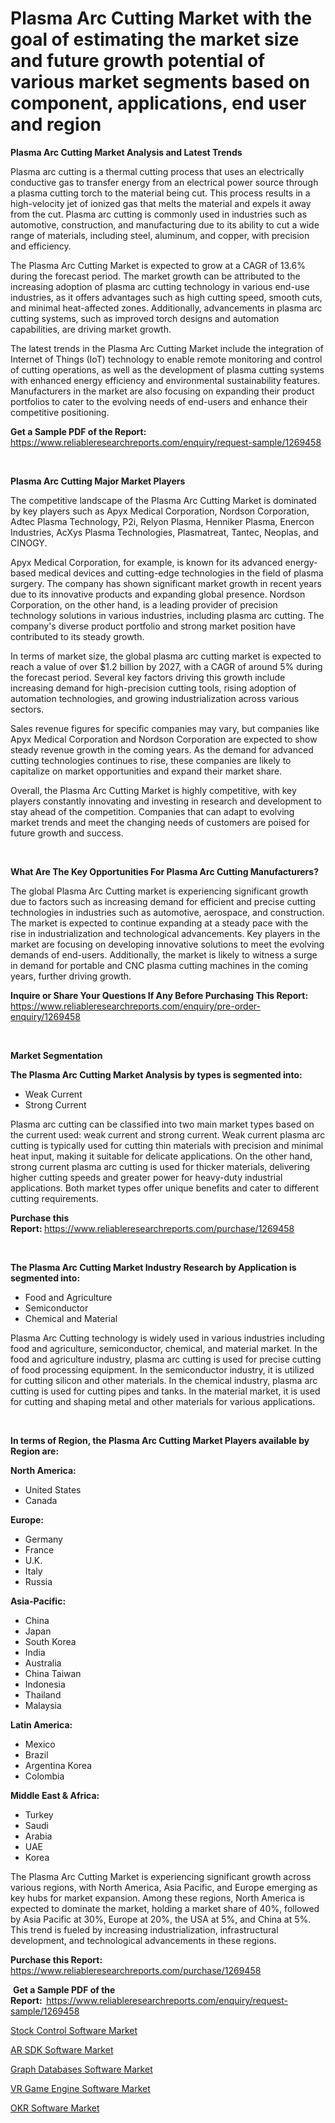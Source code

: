 <p><h1>Plasma Arc Cutting Market with the goal of estimating the market size and future growth potential of various market segments based on component, applications, end user and region</h1></p><p><strong>Plasma Arc Cutting Market Analysis and Latest Trends</strong></p>
<p><p>Plasma arc cutting is a thermal cutting process that uses an electrically conductive gas to transfer energy from an electrical power source through a plasma cutting torch to the material being cut. This process results in a high-velocity jet of ionized gas that melts the material and expels it away from the cut. Plasma arc cutting is commonly used in industries such as automotive, construction, and manufacturing due to its ability to cut a wide range of materials, including steel, aluminum, and copper, with precision and efficiency.</p><p>The Plasma Arc Cutting Market is expected to grow at a CAGR of 13.6% during the forecast period. The market growth can be attributed to the increasing adoption of plasma arc cutting technology in various end-use industries, as it offers advantages such as high cutting speed, smooth cuts, and minimal heat-affected zones. Additionally, advancements in plasma arc cutting systems, such as improved torch designs and automation capabilities, are driving market growth.</p><p>The latest trends in the Plasma Arc Cutting Market include the integration of Internet of Things (IoT) technology to enable remote monitoring and control of cutting operations, as well as the development of plasma cutting systems with enhanced energy efficiency and environmental sustainability features. Manufacturers in the market are also focusing on expanding their product portfolios to cater to the evolving needs of end-users and enhance their competitive positioning.</p></p>
<p><strong>Get a Sample PDF of the Report:&nbsp;</strong> <a href="https://www.reliableresearchreports.com/enquiry/request-sample/1269458">https://www.reliableresearchreports.com/enquiry/request-sample/1269458</a></p>
<p>&nbsp;</p>
<p><strong>Plasma Arc Cutting Major Market Players</strong></p>
<p><p>The competitive landscape of the Plasma Arc Cutting Market is dominated by key players such as Apyx Medical Corporation, Nordson Corporation, Adtec Plasma Technology, P2i, Relyon Plasma, Henniker Plasma, Enercon Industries, AcXys Plasma Technologies, Plasmatreat, Tantec, Neoplas, and CINOGY. </p><p>Apyx Medical Corporation, for example, is known for its advanced energy-based medical devices and cutting-edge technologies in the field of plasma surgery. The company has shown significant market growth in recent years due to its innovative products and expanding global presence. Nordson Corporation, on the other hand, is a leading provider of precision technology solutions in various industries, including plasma arc cutting. The company's diverse product portfolio and strong market position have contributed to its steady growth.</p><p>In terms of market size, the global plasma arc cutting market is expected to reach a value of over $1.2 billion by 2027, with a CAGR of around 5% during the forecast period. Several key factors driving this growth include increasing demand for high-precision cutting tools, rising adoption of automation technologies, and growing industrialization across various sectors.</p><p>Sales revenue figures for specific companies may vary, but companies like Apyx Medical Corporation and Nordson Corporation are expected to show steady revenue growth in the coming years. As the demand for advanced cutting technologies continues to rise, these companies are likely to capitalize on market opportunities and expand their market share.</p><p>Overall, the Plasma Arc Cutting Market is highly competitive, with key players constantly innovating and investing in research and development to stay ahead of the competition. Companies that can adapt to evolving market trends and meet the changing needs of customers are poised for future growth and success.</p></p>
<p>&nbsp;</p>
<p><strong>What Are The Key Opportunities For Plasma Arc Cutting Manufacturers?</strong></p>
<p><p>The global Plasma Arc Cutting market is experiencing significant growth due to factors such as increasing demand for efficient and precise cutting technologies in industries such as automotive, aerospace, and construction. The market is expected to continue expanding at a steady pace with the rise in industrialization and technological advancements. Key players in the market are focusing on developing innovative solutions to meet the evolving demands of end-users. Additionally, the market is likely to witness a surge in demand for portable and CNC plasma cutting machines in the coming years, further driving growth.</p></p>
<p><strong>Inquire or Share Your Questions If Any Before Purchasing This Report:</strong> <a href="https://www.reliableresearchreports.com/enquiry/pre-order-enquiry/1269458">https://www.reliableresearchreports.com/enquiry/pre-order-enquiry/1269458</a></p>
<p>&nbsp;</p>
<p><strong>Market Segmentation</strong></p>
<p><strong>The Plasma Arc Cutting Market Analysis by types is segmented into:</strong></p>
<p><ul><li>Weak Current</li><li>Strong Current</li></ul></p>
<p><p>Plasma arc cutting can be classified into two main market types based on the current used: weak current and strong current. Weak current plasma arc cutting is typically used for cutting thin materials with precision and minimal heat input, making it suitable for delicate applications. On the other hand, strong current plasma arc cutting is used for thicker materials, delivering higher cutting speeds and greater power for heavy-duty industrial applications. Both market types offer unique benefits and cater to different cutting requirements.</p></p>
<p><strong>Purchase this Report:&nbsp;</strong><a href="https://www.reliableresearchreports.com/purchase/1269458">https://www.reliableresearchreports.com/purchase/1269458</a></p>
<p>&nbsp;</p>
<p><strong>The Plasma Arc Cutting Market Industry Research by Application is segmented into:</strong></p>
<p><ul><li>Food and Agriculture</li><li>Semiconductor</li><li>Chemical and Material</li></ul></p>
<p><p>Plasma Arc Cutting technology is widely used in various industries including food and agriculture, semiconductor, chemical, and material market. In the food and agriculture industry, plasma arc cutting is used for precise cutting of food processing equipment. In the semiconductor industry, it is utilized for cutting silicon and other materials. In the chemical industry, plasma arc cutting is used for cutting pipes and tanks. In the material market, it is used for cutting and shaping metal and other materials for various applications.</p></p>
<p>&nbsp;</p>
<p><strong>In terms of Region, the Plasma Arc Cutting Market Players available by Region are:</strong></p>
<p>
    <p> <strong> North America: </strong>
        <ul>
            <li>United States</li>
            <li>Canada</li>
        </ul>
        </p> 
    <p> <strong> Europe: </strong>
        <ul>
            <li>Germany</li>
            <li>France</li>
            <li>U.K.</li>
            <li>Italy</li>
            <li>Russia</li>
        </ul>
        </p> 
    <p> <strong> Asia-Pacific: </strong>
        <ul>
            <li>China</li>
            <li>Japan</li>
            <li>South Korea</li>
            <li>India</li>
            <li>Australia</li>
            <li>China Taiwan</li>
            <li>Indonesia</li>
            <li>Thailand</li>
            <li>Malaysia</li>
        </ul>
        </p> 
    <p> <strong> Latin America: </strong>
        <ul>
            <li>Mexico</li>
            <li>Brazil</li>
            <li>Argentina Korea</li>
            <li>Colombia</li>
        </ul>
        </p> 
    <p> <strong> Middle East & Africa: </strong>
        <ul>
            <li>Turkey</li>
            <li>Saudi</li>
            <li>Arabia</li>
            <li>UAE</li>
            <li>Korea</li>
        </ul>
    </p>
    </p>
<p><p>The Plasma Arc Cutting Market is experiencing significant growth across various regions, with North America, Asia Pacific, and Europe emerging as key hubs for market expansion. Among these regions, North America is expected to dominate the market, holding a market share of 40%, followed by Asia Pacific at 30%, Europe at 20%, the USA at 5%, and China at 5%. This trend is fueled by increasing industrialization, infrastructural development, and technological advancements in these regions.</p></p>
<p><strong>Purchase this Report: </strong><a href="https://www.reliableresearchreports.com/purchase/1269458">https://www.reliableresearchreports.com/purchase/1269458</a></p>
<p>&nbsp;<strong>Get a Sample PDF of the Report:&nbsp;&nbsp;</strong><a href="https://www.reliableresearchreports.com/enquiry/request-sample/1269458">https://www.reliableresearchreports.com/enquiry/request-sample/1269458</a></p>
<p><strong></strong></p>
<p><p><a href="https://medium.com/@peggiemertz/stock-control-software-market-trends-and-market-analysis-forecasted-for-period-2024-2031-3080c78fe6ab">Stock Control Software Market</a></p><p><a href="https://medium.com/@peggiemertz/ar-sdk-software-nbsp-market-focuses-on-market-share-size-and-projected-forecast-till-2031-81100d560f51">AR SDK Software Market</a></p><p><a href="https://medium.com/@peggiemertz/graph-databases-software-market-size-market-outlook-and-market-forecast-2024-to-2031-878d2d986ffc">Graph Databases Software Market</a></p><p><a href="https://medium.com/@peggiemertz/vr-game-engine-software-market-furnishes-information-on-market-share-market-trends-and-market-6b4d12f43718">VR Game Engine Software Market</a></p><p><a href="https://medium.com/@peggiemertz/okr-software-market-analysis-and-sze-forecasted-for-period-from-2024-to-2031-c7f423265c6a">OKR Software Market</a></p></p>